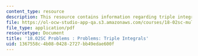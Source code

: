 ```yaml
---
content_type: resource
description: This resource contains information regarding triple integrals.
file: https://ol-ocw-studio-app-qa.s3.amazonaws.com/courses/18-02sc-multivariable-calculus-fall-2010/1367558c4b0804282727bb49edae600f_MIT18_02SC_pb_74_quest.pdf
file_type: application/pdf
resourcetype: Document
title: '18.02SC Problems : Problems: Triple Integrals'
uid: 1367558c-4b08-0428-2727-bb49edae600f
---
```

